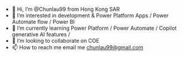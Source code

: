 - 👋 Hi, I’m @Chunlau99 from Hong Kong SAR
- 👀 I’m interested in development & Power Platform Apps / Power Automate flow / Power BI 
- 🌱 I’m currently learning Power Platform / Power Automate / Copilot generative AI features / 
- 💞️ I’m looking to collaborate on COE 
- 📫 How to reach me email me chunlau99@gmail.com

<!---
Chunlau99/Chunlau99 is a ✨ special ✨ repository because its `README.md` (this file) appears on your GitHub profile.
You can click the Preview link to take a look at your changes.
--->
